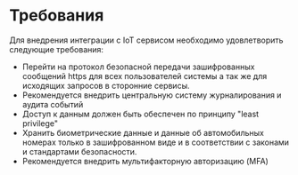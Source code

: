 # Требования

Для внедрения интеграции с IoT сервисом необходимо удовлетворить следующие требования:

* Перейти на протокол безопасной передачи зашифрованных сообщений https для всех пользователей системы а так же для исходящих запросов в сторонние сервисы.
* Рекомендуется внедрить центральную систему журналирования и аудита событий
* Доступ к данным должен быть обеспечен по принципу "least privilege"
* Хранить биометрические данные и данные об автомобильных номерах только в зашифрованном виде и в соответствии с законами и стандартами безопасности.
* Рекомендуется внедрить мультифакторную авторизацию (MFA)